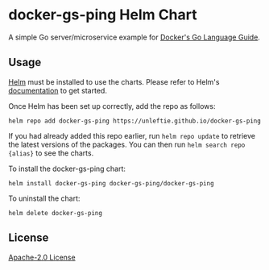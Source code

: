 # docker-gs-ping Helm Chart

A simple Go server/microservice example for [Docker's Go Language Guide](https://docs.docker.com/language/golang/).

## Usage

[Helm](https://helm.sh) must be installed to use the charts. Please refer to
Helm's [documentation](https://helm.sh/docs) to get started.

Once Helm has been set up correctly, add the repo as follows:

    helm repo add docker-gs-ping https://unleftie.github.io/docker-gs-ping

If you had already added this repo earlier, run `helm repo update` to retrieve
the latest versions of the packages. You can then run `helm search repo
{alias}` to see the charts.

To install the docker-gs-ping chart:

    helm install docker-gs-ping docker-gs-ping/docker-gs-ping

To uninstall the chart:

    helm delete docker-gs-ping

## License

[Apache-2.0 License](LICENSE)
